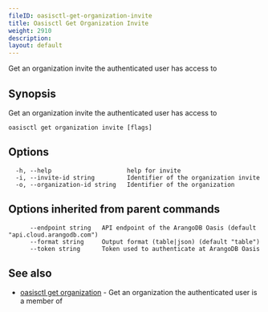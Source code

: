 ```yaml
---
fileID: oasisctl-get-organization-invite
title: Oasisctl Get Organization Invite
weight: 2910
description: 
layout: default
---
```

Get an organization invite the authenticated user has access to

## Synopsis

Get an organization invite the authenticated user has access to

```
oasisctl get organization invite [flags]
```

## Options

```
  -h, --help                     help for invite
  -i, --invite-id string         Identifier of the organization invite
  -o, --organization-id string   Identifier of the organization
```

## Options inherited from parent commands

```
      --endpoint string   API endpoint of the ArangoDB Oasis (default "api.cloud.arangodb.com")
      --format string     Output format (table|json) (default "table")
      --token string      Token used to authenticate at ArangoDB Oasis
```

## See also

* [oasisctl get organization](oasisctl-get-organization)	 - Get an organization the authenticated user is a member of

